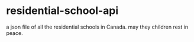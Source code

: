 # residential-school-api
a json file of all the residential schools in Canada. may they children rest in peace.

